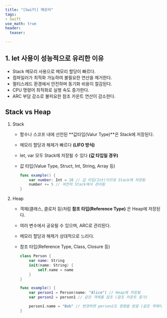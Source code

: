 ```yaml
---
title: "[Swift] 메모리"
tags: 
- Swift
use_math: true
header: 
  teaser: 

---
```


## 1. let 사용이 성능적으로 유리한 이유

- Stack 메모리 사용으로 메모리 할당이 빠르다.
- 컴파일러가 최적화 가능하여 불필요한 연산을 제거한다.
- 멀티스레드 환경에서 안전하며 동기화 비용이 절감된다.
- CPU 명령어 최적화로 실행 속도 증가한다.
- ARC 부담 감소로 불피요한 참조 카운트 연산이 감소한다.



## Stack vs Heap 

1. Stack

   - 함수나 스코프 내에 선언된 **값타입(Valur Type)**은 Stack에 저장된다.
   - 메모리 할당과 해제가 빠르다 **(LIFO 방식)**
   - let, var 모두 Stack에 저장될 수 있다 **(값 타입일 경우)**
   - 값 타입(Value Type, Struct, Int, String, Array 등)

     ```swift
     func example() {
         var number: Int = 10 // 값 타입(Int)이므로 Stack에 저장됨
         number += 5 // 여전히 Stack에서 관리됨
     }
     ```

     

2. Heap

   - 객체(클래스, 클로저 등)처럼 **참조 타입(Reference Type)** 은 Heap에 저장된다.
   - 여러 변수에서 공유될 수 있으며, ARC로 관리된다.
   - 메모리 할당과 해제가 상대적으로 느리다.
   - 참조 타입(Reference Type, Class, Closure 등)

     ```swift
     class Person {
         var name: String
         init(name: String) {
             self.name = name
         }
     }
     
     func example() {
         var person1 = Person(name: "Alice") // Heap에 저장됨
         var person2 = person1 // 같은 객체를 참조 (참조 카운트 증가)
     
         person1.name = "Bob" // 변경하면 person2도 영향을 받음 (같은 객체이므로)
     }
     ```

     



### 	

